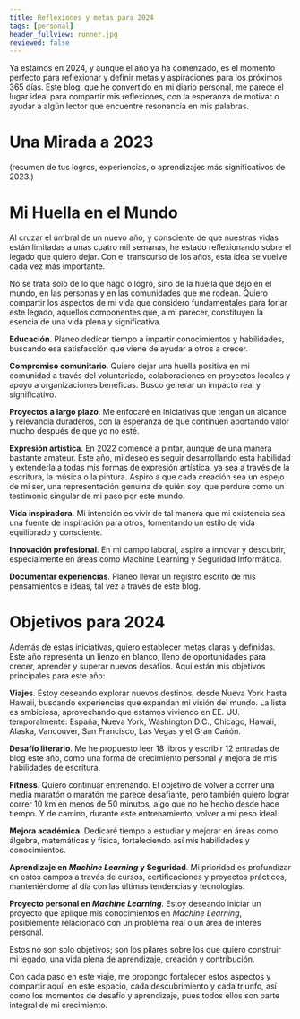 ```yaml
---
title: Reflexiones y metas para 2024
tags: [personal]
header_fullview: runner.jpg
reviewed: false
---
```

Ya estamos en 2024, y aunque el año ya ha comenzado, es el momento perfecto para reflexionar y definir metas y aspiraciones para los próximos 365 días. Este blog, que he convertido en mi diario personal, me parece el lugar ideal para compartir mis reflexiones, con la esperanza de motivar o ayudar a algún lector que encuentre resonancia en mis palabras.

# Una Mirada a 2023

(resumen de tus logros, experiencias, o aprendizajes más significativos de 2023.)

# Mi Huella en el Mundo

Al cruzar el umbral de un nuevo año, y consciente de que nuestras vidas están limitadas a unas cuatro mil semanas, he estado reflexionando sobre el legado que quiero dejar. Con el transcurso de los años, esta idea se vuelve cada vez más importante.

No se trata solo de lo que hago o logro, sino de la huella que dejo en el mundo, en las personas y en las comunidades que me rodean. Quiero compartir los aspectos de mi vida que considero fundamentales para forjar este legado, aquellos componentes que, a mi parecer, constituyen la esencia de una vida plena y significativa.

**Educación**. Planeo dedicar tiempo a impartir conocimientos y habilidades, buscando esa satisfacción que viene de ayudar a otros a crecer.

**Compromiso comunitario**. Quiero dejar una huella positiva en mi comunidad a través del voluntariado, colaboraciones en proyectos locales y apoyo a organizaciones benéficas. Busco generar un impacto real y significativo.

**Proyectos a largo plazo**. Me enfocaré en iniciativas que tengan un alcance y relevancia duraderos, con la esperanza de que continúen aportando valor mucho después de que yo no esté.

**Expresión artística**. En 2022 comencé a pintar, aunque de una manera bastante amateur. Este año, mi deseo es seguir desarrollando esta habilidad y extenderla a todas mis formas de expresión artística, ya sea a través de la escritura, la música o la pintura. Aspiro a que cada creación sea un espejo de mi ser, una representación genuina de quién soy, que perdure como un testimonio singular de mi paso por este mundo.

**Vida inspiradora**. Mi intención es vivir de tal manera que mi existencia sea una fuente de inspiración para otros, fomentando un estilo de vida equilibrado y consciente.

**Innovación profesional**. En mi campo laboral, aspiro a innovar y descubrir, especialmente en áreas como Machine Learning y Seguridad Informática.

**Documentar experiencias**. Planeo llevar un registro escrito de mis pensamientos e ideas, tal vez a través de este blog.

# Objetivos para 2024

Además de estas iniciativas, quiero establecer metas claras y definidas. Este año representa un lienzo en blanco, lleno de oportunidades para crecer, aprender y superar nuevos desafíos. Aquí están mis objetivos principales para este año:

**Viajes**. Estoy deseando explorar nuevos destinos, desde Nueva York hasta Hawaii, buscando experiencias que expandan mi visión del mundo. La lista es ambiciosa, aprovechando que estamos viviendo en EE. UU. temporalmente: España, Nueva York, Washington D.C., Chicago, Hawaii, Alaska, Vancouver, San Francisco, Las Vegas y el Gran Cañón.

**Desafío literario**. Me he propuesto leer 18 libros y escribir 12 entradas de blog este año, como una forma de crecimiento personal y mejora de mis habilidades de escritura.

**Fitness**. Quiero continuar entrenando. El objetivo de volver a correr una media maratón o maratón me parece desafiante, pero también quiero lograr correr 10 km en menos de 50 minutos, algo que no he hecho desde hace tiempo. Y de camino, durante este entrenamiento, volver a mi peso ideal.

**Mejora académica**. Dedicaré tiempo a estudiar y mejorar en áreas como álgebra, matemáticas y física, fortaleciendo así mis habilidades y conocimientos.

**Aprendizaje en *Machine Learning* y Seguridad**. Mi prioridad es profundizar en estos campos a través de cursos, certificaciones y proyectos prácticos, manteniéndome al día con las últimas tendencias y tecnologías.

**Proyecto personal en *Machine Learning***. Estoy deseando iniciar un proyecto que aplique mis conocimientos en *Machine Learning*, posiblemente relacionado con un problema real o un área de interés personal.

Estos no son solo objetivos; son los pilares sobre los que quiero construir mi legado, una vida plena de aprendizaje, creación y contribución.

Con cada paso en este viaje, me propongo fortalecer estos aspectos y compartir aquí, en este espacio, cada descubrimiento y cada triunfo, así como los momentos de desafío y aprendizaje, pues todos ellos son parte integral de mi crecimiento.